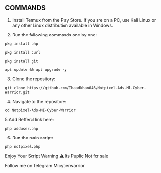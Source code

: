 ## COMMANDS ##
1. Install Termux from the Play Store. If you are on a PC, use Kali Linux or any other Linux distribution available in Windows.

2. Run the following commands one by one:
```
pkg install php
```
```
pkg install curl
```
```
pkg install git
```
```
apt update && apt upgrade -y
```
3. Clone the repository:
```
git clone https://github.com/Ibaadkhan046/Notpixel-Ads-MI-Cyber-Warrior.git
```
4. Navigate to the repository:
```
cd Notpixel-Ads-MI-Cyber-Warrior
```
5.Add Refferal link here:
```
php adduser.php
```
6. Run the main script:
```
php notpixel.php
```
Enjoy Your Script 
Warning ⚠️ Its Puplic Not for sale

Follow me on Telegram Micyberwarrior 

